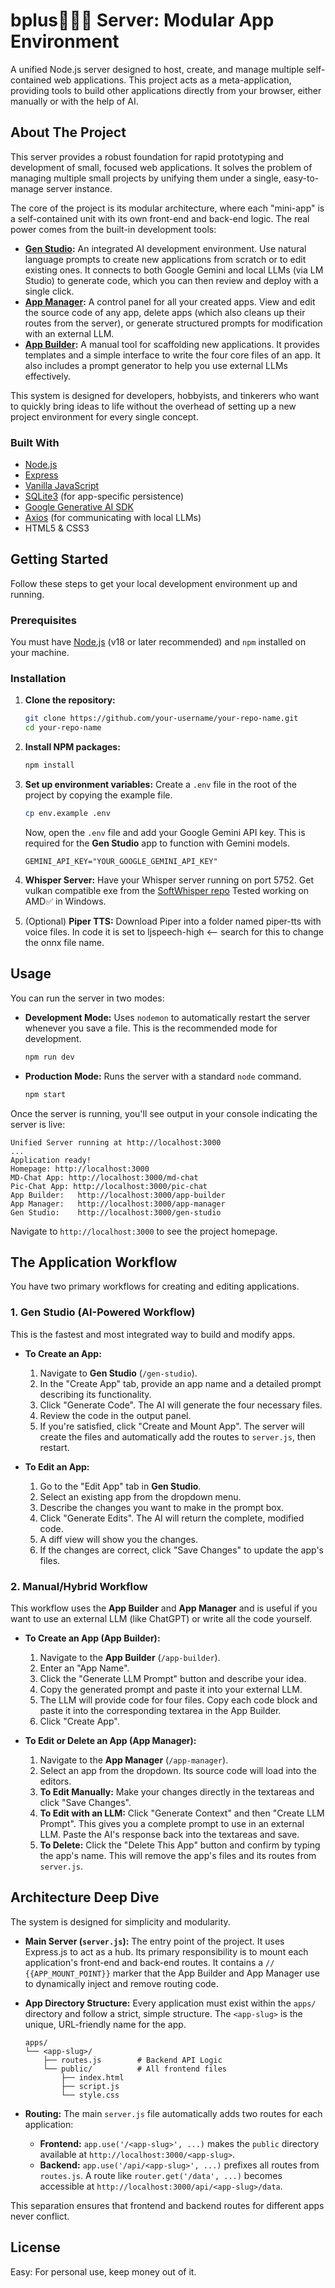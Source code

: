 # bplus🤷🏻‍♂️ Server: Modular App Environment

A unified Node.js server designed to host, create, and manage multiple self-contained web applications. This project acts as a meta-application, providing tools to build other applications directly from your browser, either manually or with the help of AI.



## About The Project

This server provides a robust foundation for rapid prototyping and development of small, focused web applications. It solves the problem of managing multiple small projects by unifying them under a single, easy-to-manage server instance.

The core of the project is its modular architecture, where each "mini-app" is a self-contained unit with its own front-end and back-end logic. The real power comes from the built-in development tools:

*   **[Gen Studio](#gen-studio-ai-powered-workflow):** An integrated AI development environment. Use natural language prompts to create new applications from scratch or to edit existing ones. It connects to both Google Gemini and local LLMs (via LM Studio) to generate code, which you can then review and deploy with a single click.
*   **[App Manager](#app-manager-manual-editing--deletion):** A control panel for all your created apps. View and edit the source code of any app, delete apps (which also cleans up their routes from the server), or generate structured prompts for modification with an external LLM.
*   **[App Builder](#app-builder-manual-scaffolding):** A manual tool for scaffolding new applications. It provides templates and a simple interface to write the four core files of an app. It also includes a prompt generator to help you use external LLMs effectively.

This system is designed for developers, hobbyists, and tinkerers who want to quickly bring ideas to life without the overhead of setting up a new project environment for every single concept.

### Built With

*   [Node.js](https://nodejs.org/)
*   [Express](https://expressjs.com/)
*   [Vanilla JavaScript](https://developer.mozilla.org/en-US/docs/Web/JavaScript)
*   [SQLite3](https://www.sqlite.org/index.html) (for app-specific persistence)
*   [Google Generative AI SDK](https://github.com/google/generative-ai-js)
*   [Axios](https://axios-http.com/) (for communicating with local LLMs)
*   HTML5 & CSS3

## Getting Started

Follow these steps to get your local development environment up and running.

### Prerequisites

You must have [Node.js](https://nodejs.org/en/download/) (v18 or later recommended) and `npm` installed on your machine.

### Installation

1.  **Clone the repository:**
    ```sh
    git clone https://github.com/your-username/your-repo-name.git
    cd your-repo-name
    ```

2.  **Install NPM packages:**
    ```sh
    npm install
    ```

3.  **Set up environment variables:**
    Create a `.env` file in the root of the project by copying the example file.
    ```sh
    cp env.example .env
    ```
    Now, open the `.env` file and add your Google Gemini API key. This is required for the **Gen Studio** app to function with Gemini models.
    ```env
    GEMINI_API_KEY="YOUR_GOOGLE_GEMINI_API_KEY"
    ```
4. **Whisper Server:**
   Have your Whisper server running on port 5752. Get vulkan compatible exe from the [SoftWhisper repo](https://github.com/NullMagic2/SoftWhisper/releases/tag/May-2025) Tested working on AMD✅ in Windows. 
5. (Optional) **Piper TTS:**
   Download Piper into a folder named piper-tts with voice files. In code it is set to ljspeech-high <-- search for this to change the onnx file name.

## Usage

You can run the server in two modes:

*   **Development Mode:** Uses `nodemon` to automatically restart the server whenever you save a file. This is the recommended mode for development.
    ```sh
    npm run dev
    ```

*   **Production Mode:** Runs the server with a standard `node` command.
    ```sh
    npm start
    ```

Once the server is running, you'll see output in your console indicating the server is live:

```
Unified Server running at http://localhost:3000
...
Application ready!
Homepage: http://localhost:3000
MD-Chat App: http://localhost:3000/md-chat
Pic-Chat App: http://localhost:3000/pic-chat
App Builder:   http://localhost:3000/app-builder
App Manager:   http://localhost:3000/app-manager
Gen Studio:    http://localhost:3000/gen-studio
```

Navigate to `http://localhost:3000` to see the project homepage.

## The Application Workflow

You have two primary workflows for creating and editing applications.

### 1. Gen Studio (AI-Powered Workflow)

This is the fastest and most integrated way to build and modify apps.

*   **To Create an App:**
    1.  Navigate to **Gen Studio** (`/gen-studio`).
    2.  In the "Create App" tab, provide an app name and a detailed prompt describing its functionality.
    3.  Click "Generate Code". The AI will generate the four necessary files.
    4.  Review the code in the output panel.
    5.  If you're satisfied, click "Create and Mount App". The server will create the files and automatically add the routes to `server.js`, then restart.

*   **To Edit an App:**
    1.  Go to the "Edit App" tab in **Gen Studio**.
    2.  Select an existing app from the dropdown menu.
    3.  Describe the changes you want to make in the prompt box.
    4.  Click "Generate Edits". The AI will return the complete, modified code.
    5.  A diff view will show you the changes.
    6.  If the changes are correct, click "Save Changes" to update the app's files.

### 2. Manual/Hybrid Workflow

This workflow uses the **App Builder** and **App Manager** and is useful if you want to use an external LLM (like ChatGPT) or write all the code yourself.

*   **To Create an App (App Builder):**
    1.  Navigate to the **App Builder** (`/app-builder`).
    2.  Enter an "App Name".
    3.  Click the "Generate LLM Prompt" button and describe your idea.
    4.  Copy the generated prompt and paste it into your external LLM.
    5.  The LLM will provide code for four files. Copy each code block and paste it into the corresponding textarea in the App Builder.
    6.  Click "Create App".

*   **To Edit or Delete an App (App Manager):**
    1.  Navigate to the **App Manager** (`/app-manager`).
    2.  Select an app from the dropdown. Its source code will load into the editors.
    3.  **To Edit Manually:** Make your changes directly in the textareas and click "Save Changes".
    4.  **To Edit with an LLM:** Click "Generate Context" and then "Create LLM Prompt". This gives you a complete prompt to use in an external LLM. Paste the AI's response back into the textareas and save.
    5.  **To Delete:** Click the "Delete This App" button and confirm by typing the app's name. This will remove the app's files and its routes from `server.js`.

## Architecture Deep Dive

The system is designed for simplicity and modularity.

*   **Main Server (`server.js`):** The entry point of the project. It uses Express.js to act as a hub. Its primary responsibility is to mount each application's front-end and back-end routes. It contains a `// {{APP_MOUNT_POINT}}` marker that the App Builder and App Manager use to dynamically inject and remove routing code.

*   **App Directory Structure:** Every application must exist within the `apps/` directory and follow a strict, simple structure. The `<app-slug>` is the unique, URL-friendly name for the app.
    ```
    apps/
    └── <app-slug>/
        ├── routes.js        # Backend API Logic
        └── public/          # All frontend files
            ├── index.html
            ├── script.js
            └── style.css
    ```
*   **Routing:** The main `server.js` file automatically adds two routes for each application:
    *   **Frontend:** `app.use('/<app-slug>', ...)` makes the `public` directory available at `http://localhost:3000/<app-slug>`.
    *   **Backend:** `app.use('/api/<app-slug>', ...)` prefixes all routes from `routes.js`. A route like `router.get('/data', ...)` becomes accessible at `http://localhost:3000/api/<app-slug>/data`.

This separation ensures that frontend and backend routes for different apps never conflict.

## License

Easy: For personal use, keep money out of it.
